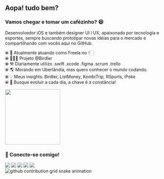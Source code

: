 ## Aopa! tudo bem? 

### Vamos chegar e tomar um cafézinho? 😄

Desenvolvedor iOS e também designer UI l UX, apaixonado por tecnologia e esportes, sempre buscando prototipar novas idéias para o mercado e compartilhando com vocês aqui no GitHub. 

⦿ 🏢 Atualmente atuando como Freela no 👇🏻<br>
⦿ 👨🏻‍💻 Projeto @Birdler<br>
⦿ ⚒️ Diariamente utilizo .swift .xcode .figma .scrum .trello <br>
⦿ 🌎 Morando em Uberlândia, mas quero conhecer o mundo codando. <br>
⦿ 💡 Meus insights: Birdler, ListMoney, KombiTrip, RSports, iPoke <br>
⦿ 🌱 Busque evoluir a cada dia, a chave é a constância! <br>
<p></p>
<div>

 <img height="180em" src="https://github-readme-stats.vercel.app/api?username=vitorernane&show_icons=true&theme=dark&include_all_commits=true&count_private=true"/>  
  
</div>

### 🤝 Conecte-se comigo!

<div> 
  <a href="https://www.youtube.com/channel/UCAFzDSge38f_cweaYjpOzLw" target="_blank"><img src="https://img.shields.io/badge/YouTube-FF0000?style=for-the-badge&logo=youtube&logoColor=white" target="_blank"></a>
  <a href="https://www.instagram.com/vitorernane/" target="_blank"><img src="https://img.shields.io/badge/-Instagram-%23E4405F?style=for-the-badge&logo=instagram&logoColor=white" target="_blank"></a>
 <a href="https://discord.gg/wagxzStdcR" target="_blank"><img src="https://img.shields.io/badge/Discord-7289DA?style=for-the-badge&logo=discord&logoColor=white" target="_blank"></a> 
  <a href = "mailto:vitorernane.dev@gmail.com"><img src="https://img.shields.io/badge/-Gmail-%23333?style=for-the-badge&logo=gmail&logoColor=white" target="_blank"></a>
  <a href="https://www.linkedin.com/in/vitor-ernane-guedes-180953172/" target="_blank"><img src="https://img.shields.io/badge/-LinkedIn-%230077B5?style=for-the-badge&logo=linkedin&logoColor=white" target="_blank"></a> 
  
</div>

<picture>
  <source media="(prefers-color-scheme: dark)" srcset="https://raw.githubusercontent.com/YourUser/vitorernane/output/github-contribution-grid-snake-dark.svg">
  <source media="(prefers-color-scheme: light)" srcset="https://raw.githubusercontent.com/YourUser/vitorernane/output/github-contribution-grid-snake.svg">
  <img alt="github contribution grid snake animation" src="https://raw.githubusercontent.com/YourUser/vitorernane/output/github-contribution-grid-snake.svg">
</picture>

